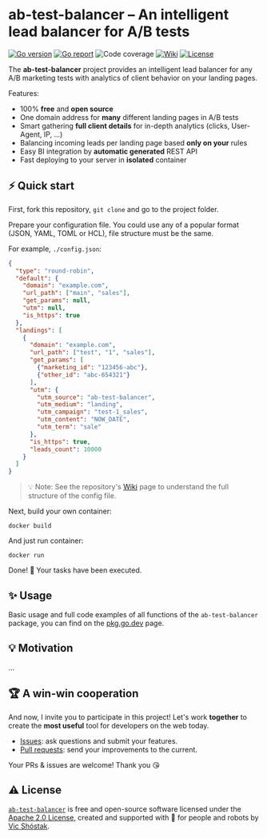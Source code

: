 # ab-test-balancer – An intelligent lead balancer for A/B tests

[![Go version][go_version_img]][go_dev_url]
[![Go report][go_report_img]][go_report_url]
![Code coverage][go_code_coverage_img]
[![Wiki][wiki_img]][wiki_url]
[![License][license_img]][license_url]

The **ab-test-balancer** project provides an intelligent lead balancer for 
any A/B marketing tests with analytics of client behavior on your landing pages.

Features:

- 100% **free** and **open source**
- One domain address for **many** different landing pages in A/B tests
- Smart gathering **full client details** for in-depth analytics (clicks,
  User-Agent, IP, ...)
- Balancing incoming leads per landing page based **only on your** rules
- Easy BI integration by **automatic generated** REST API
- Fast deploying to your server in **isolated** container

## ⚡️ Quick start

First, fork this repository, `git clone` and go to the project folder.

Prepare your configuration file. You could use any of a popular format 
(JSON, YAML, TOML or HCL), file structure must be the same.

For example, `./config.json`:

```json
{
  "type": "round-robin",
  "default": {
    "domain": "example.com",
    "url_path": ["main", "sales"],
    "get_params": null,
    "utm": null,
    "is_https": true
  },
  "landings": [
    {
      "domain": "example.com",
      "url_path": ["test", "1", "sales"],
      "get_params": [
        {"marketing_id": "123456-abc"},
        {"other_id": "abc-654321"}
      ],
      "utm": {
        "utm_source": "ab-test-balancer",
        "utm_medium": "landing",
        "utm_campaign": "test-1_sales",
        "utm_content": "NOW_DATE",
        "utm_term": "sale"
      },
      "is_https": true,
      "leads_count": 10000
    }
  ]
}
```

> 💡 Note: See the repository's [Wiki][wiki_url] page to understand the full
> structure of the config file.

Next, build your own container:

```console
docker build
```

And just run container:

```console
docker run
```

Done! 🎉 Your tasks have been executed.

## ✨ Usage

Basic usage and full code examples of all functions of the `ab-test-balancer` 
package, you can find on the [pkg.go.dev][go_dev_url] page.

## 💡 Motivation

...

## 🏆 A win-win cooperation

And now, I invite you to participate in this project! Let's work **together** to
create the **most useful** tool for developers on the web today.

- [Issues][repo_issues_url]: ask questions and submit your features.
- [Pull requests][repo_pull_request_url]: send your improvements to the current.

Your PRs & issues are welcome! Thank you 😘

## ⚠️ License

[`ab-test-balancer`][repo_url] is free and open-source software licensed 
under the [Apache 2.0 License][license_url], created and supported with 🩵 
for people and robots by [Vic Shóstak][author].

[go_version_img]: https://img.shields.io/badge/Go-1.20+-00ADD8?style=for-the-badge&logo=go
[go_report_img]: https://img.shields.io/badge/Go_report-A+-success?style=for-the-badge&logo=none
[go_report_url]: https://goreportcard.com/report/github.com/koddr/ab-test-balancer
[go_code_coverage_img]: https://img.shields.io/badge/code_coverage-0%25-success?style=for-the-badge&logo=none
[go_dev_url]: https://pkg.go.dev/github.com/koddr/ab-test-balancer
[wiki_img]: https://img.shields.io/badge/docs-wiki_page-blue?style=for-the-badge&logo=none
[wiki_url]: https://github.com/koddr/ab-test-balancer/wiki
[license_img]: https://img.shields.io/badge/license-Apache_2.0-red?style=for-the-badge&logo=none
[license_url]: https://github.com/koddr/ab-test-balancer/blob/main/LICENSE
[repo_url]: https://github.com/koddr/ab-test-balancer
[repo_issues_url]: https://github.com/koddr/ab-test-balancer/issues
[repo_pull_request_url]: https://github.com/koddr/ab-test-balancer/pulls
[author]: https://github.com/koddr

